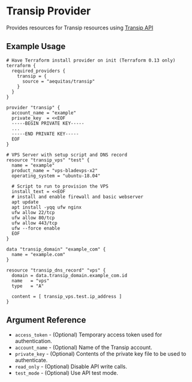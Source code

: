 # Transip Provider

Provides resources for Transip resources using [Transip API](https://www.transip.eu/transip/api/)

## Example Usage

```hcl
# Have Terraform install provider on init (Terraform 0.13 only)
terraform {
  required_providers {
    transip = {
      source = "aequitas/transip"
    }
  }
}

provider "transip" {
  account_name = "example"
  private_key  = <<EOF
  -----BEGIN PRIVATE KEY-----
  ...
  -----END PRIVATE KEY-----
  EOF
}

# VPS Server with setup script and DNS record
resource "transip_vps" "test" {
  name = "example"
  product_name = "vps-bladevps-x2"
  operating_system = "ubuntu-18.04"

  # Script to run to provision the VPS
  install_text = <<EOF
  # install and enable firewall and basic webserver
  apt update
  apt install -yqq ufw nginx
  ufw allow 22/tcp
  ufw allow 80/tcp
  ufw allow 443/tcp
  ufw --force enable
  EOF
}

data "transip_domain" "example_com" {
  name = "example.com"
}

resource "transip_dns_record" "vps" {
  domain = data.transip_domain.example_com.id
  name   = "vps"
  type   = "A"

  content = [ transip_vps.test.ip_address ]
}
```

## Argument Reference

* `access_token` - (Optional) Temporary access token used for authentication.
* `account_name` - (Optional) Name of the Transip account.
* `private_key` - (Optional) Contents of the private key file to be used to authenticate.
* `read_only` - (Optional) Disable API write calls.
* `test_mode` - (Optional) Use API test mode.